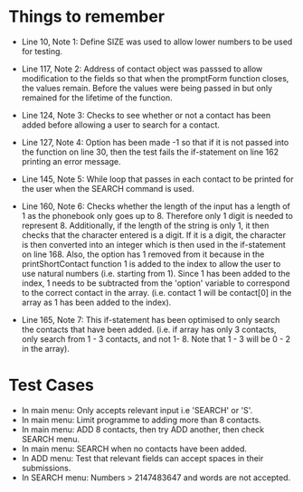 # Things to remember

- Line 10, Note 1: Define SIZE was used to allow lower numbers to be used for testing.

- Line 117, Note 2: Address of contact object  was passsed to allow 
modification to the fields so that when the promptForm function closes, the
values remain. Before the values were being passed in but only remained
for the lifetime of the function.

- Line 124, Note 3: Checks to see whether or not a contact has been added
before allowing a user to search for a contact.

- Line 127, Note 4: Option has been made -1 so that if it is not passed into the
function on line 30, then the test fails the if-statement on line 162 printing
an error message.

- Line 145, Note 5: While loop that passes in each contact to be printed for
the user when the SEARCH command is used.

- Line 160, Note 6: Checks whether the length of the input has a length of 1
as the phonebook only goes up to 8. Therefore only 1 digit is needed to
represent 8. Additionally, if the length of the string is only 1, it then checks
that the character entered is a digit. If it is a digit, the character is then
converted into an integer which is then used in the if-statement on line 168.
Also, the option has 1 removed from it because in the printShortContact function
1 is added to the index to allow the user to use natural numbers (i.e. starting
from 1). Since 1 has been added to the index, 1 needs to be subtracted from the
'option' variable to correspond to the correct contact in the array.
(i.e. contact 1 will be contact[0] in the array as 1 has been added to the 
index).

- Line 165, Note 7: This if-statement has been optimised to only search the 
contacts that have been added. (i.e. if array has only 3 contacts, only search
from 1 - 3 contacts, and not 1- 8. Note that 1 - 3 will be 0 - 2 in the array).

# Test Cases

- In main menu: Only accepts relevant input i.e 'SEARCH' or 'S'.
- In main menu: Limit programme to adding more than 8 contacts.
- In main menu: ADD 8 contacts, then try ADD another, then check SEARCH menu.
- In main menu: SEARCH when no contacts have been added.
- In ADD menu: Test that relevant fields can accept spaces in their submissions.
- In SEARCH menu: Numbers > 2147483647 and words are not accepted.
